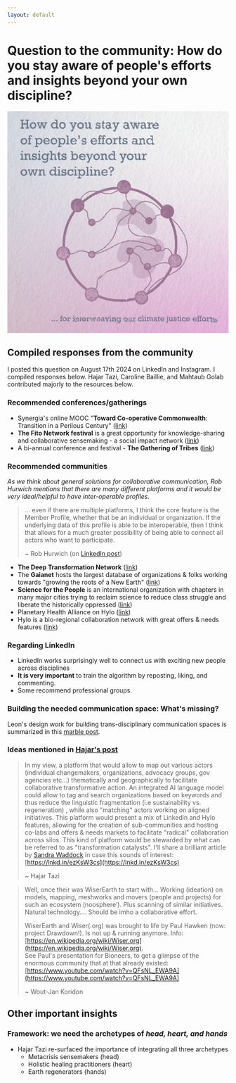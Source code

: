 ```yaml
---
layout: default
---
```


# Question to the community: How do you stay aware of people's efforts and insights beyond your own discipline?

![Print reading "How do you stare aware of people's efforts and insights beyond your own discipline?" below is a circle of dots that connect to each other, looking like a cell or organism. below it reads: "for interweaving our climate justice efforts"](media/linkedin%20community%20question%201.png)

## Compiled responses from the community
I posted this question on August 17th 2024 on LinkedIn and Instagram. I compiled responses below. Hajar Tazi, Caroline Baillie, and Mahtaub Golab contributed majorly to the resources below. 
### Recommended conferences/gatherings
- Synergia's online MOOC "**Toward Co-operative Commonwealth**: Transition in a Perilous Century" ([link](https://synergiainstitute.org/mooc-overview/))
- **The Fito Network festival** is a great opportunity for knowledge-sharing and collaborative sensemaking - a social impact network ([link](https://www.fito.network/))
- A bi-annual conference and festival - **The Gathering of Tribes** ([link](https://www.linkedin.com/company/gatheringoftribes/))

### Recommended communities
*As we think about general solutions for collaborative communication, Rob Hurwich mentions that there are many different platforms and it would be very ideal/helpful to have inter-operable profiles.*

>... even if there are multiple platforms, I think the core feature is the Member Profile, whether that be an individual or organization. If the underlying data of this profile is able to be interoperable, then I think that allows for a much greater possibility of being able to connect all actors who want to participate.
>
>~ Rob Hurwich (on [LinkedIn post](https://www.linkedin.com/feed/update/urn:li:activity:7231262079662329856?commentUrn=urn%3Ali%3Acomment%3A%28activity%3A7231262079662329856%2C7231709615573389313%29&dashCommentUrn=urn%3Ali%3Afsd_comment%3A%287231709615573389313%2Curn%3Ali%3Aactivity%3A7231262079662329856%29))

- **The Deep Transformation Network** ([link](https://deeptransformation.network/sign_up?from=https%3A%2F%2Fdeeptransformation.network%2F%3Fautojoin%3D1&space_id=6647176))
- The **Gaianet** hosts the largest database of organizations & folks working towards "growing the roots of a New Earth" ([link](https://www.gaianet.earth/))
- **Science for the People** is an international organization with chapters in many major cities trying to reclaim science to reduce class struggle and liberate the historically oppressed ([link](https://scienceforthepeople.org/))
- Planetary Health Alliance on Hylo ([link](https://www.hylo.com/groups/pha))
- Hylo is a bio-regional collaboration network with great offers & needs features ([link](https://www.hylo.com/))

### Regarding LinkedIn
- LinkedIn works surprisingly well to connect us with exciting new people across disciplines
- **It is very important** to train the algorithm by reposting, liking, and commenting. 
- Some recommend professional groups. 

### Building the needed communication space: What's missing?
Leon's design work for building trans-disciplinary communication spaces is summarized in this [marble post](MMSSystemicCooperationInterface-A.md). 
### Ideas mentioned in [Hajar's post](https://www.linkedin.com/posts/hajargaia_im-curious-about-using-this-platform-to-activity-7231262079662329856-HGfP?utm_source=share&utm_medium=member_desktop) 
>In my view, a platform that would allow to map out various actors (individual changemakers, organizations, advocacy groups, gov agencies etc...) thematically and geographically to facilitate collaborative transformative action. An integrated AI language model could allow to tag and search organizations based on keywords and thus reduce the linguistic fragmentation (i.e sustainability vs. regeneration) , while also "matching" actors working on aligned initiatives. This platform would present a mix of Linkedin and Hylo features, allowing for the creation of sub-communities and hosting co-labs and offers & needs markets to facilitate "radical" collaboration across silos. This kind of platform would be stewarded by what can be referred to as "transformation catalysts". I'll share a brilliant article by [](https://www.linkedin.com/in/ACoAAAFOOXwBfhdWrXXt7Hdb-KYBnncDE6UbtBQ)[Sandra Waddock](https://www.linkedin.com/in/sandra-waddock/) in case this sounds of interest: [https://lnkd.in/ezKsW3cs](https://lnkd.in/ezKsW3cs)
>
>~ Hajar Tazi


>Well, once their was WiserEarth to start with…  Working (ideation) on models, mapping, meshworks and movers (people and projects) for such an ecosystem (noosphere’). Plus scanning of similar initiatives. Natural technology…. Should be imho a collaborative effort.
>
>WiserEarth and Wiser(.org) was brought to life by Paul Hawken (now: project Drawdown!). Is not up & running anymore. Info: [https://en.wikipedia.org/wiki/Wiser.org](https://en.wikipedia.org/wiki/Wiser.org).  
  See Paul's presentation for Bioneers, to get a glimpse of the enormous community that at that already existed: [https://www.youtube.com/watch?v=QFsNL_EWA9A](https://www.youtube.com/watch?v=QFsNL_EWA9A)
>
>~ Wout-Jan Koridon

## Other important insights
### Framework: we need the archetypes of *head, heart, and hands*
- Hajar Tazi re-surfaced the importance of integrating all three archetypes
	- Metacrisis sensemakers (head)
	- Holistic healing practitioners (heart)
	- Earth regenerators (hands)
